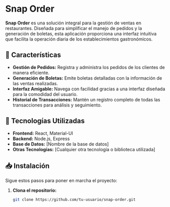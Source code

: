 # Snap Order

**Snap Order** es una solución integral para la gestión de ventas en restaurantes. Diseñada para simplificar el manejo de pedidos y la generación de boletas, esta aplicación proporciona una interfaz intuitiva que facilita la operación diaria de los establecimientos gastronómicos.

## 🚀 Características

- **Gestión de Pedidos:** Registra y administra los pedidos de los clientes de manera eficiente.
- **Generación de Boletas:** Emite boletas detalladas con la información de las ventas realizadas.
- **Interfaz Amigable:** Navega con facilidad gracias a una interfaz diseñada para la comodidad del usuario.
- **Historial de Transacciones:** Mantén un registro completo de todas las transacciones para análisis y seguimiento.

## 🔧 Tecnologías Utilizadas

- **Frontend:** React, Material-UI
- **Backend:** Node.js, Express
- **Base de Datos:** [Nombre de la base de datos]
- **Otras Tecnologías:** [Cualquier otra tecnología o biblioteca utilizada]

## 📥 Instalación

Sigue estos pasos para poner en marcha el proyecto:

1. **Clona el repositorio:**
   ```bash
   git clone https://github.com/tu-usuario/snap-order.git
